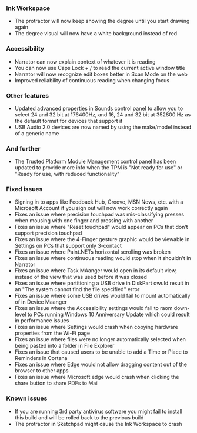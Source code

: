 ### Ink Workspace
- The protractor will now keep showing the degree until you start drawing again
- The degree visual will now have a white background instead of red

### Accessibility
- Narrator can now explain context of whatever it is reading
- You can now use Caps Lock + / to read the current active window title
- Narrator will now recognize edit boxes better in Scan Mode on the web
- Improved reliability of continuous reading when changing focus

### Other features
- Updated advanced properties in Sounds control panel to allow you to select 24 and 32 bit at 176400Hz, and 16, 24 and 32 bit at 352800 Hz as the default format for devices that support it
- USB Audio 2.0 devices are now named by using the make/model instead of a generic name

### And further
- The Trusted Platform Module Management control panel has been updated to provide more info when the TPM is "Not ready for use" or "Ready for use, with reduced functionality"

### Fixed issues
- Signing in to apps like Feedback Hub, Groove, MSN News, etc. with a Microsoft Account if you sign out will now work correctly again
- Fixes an issue where precision touchpad was mis-classifying presses when mousing with one finger and pressing with another
- Fixes an issue where "Reset touchpad" would appear on PCs that don’t support precision touchpad
- Fixes an issue where the 4-Finger gesture graphic would be viewable in Settings on PCs that support only 3-contact
- Fixes an issue where Paint.NETs horizontal scrolling was broken
- Fixes an issue where continuous reading would stop when it shouldn't in Narrator
- Fixes an issue where Task MAanger would open in its default view, instead of the view that was used before it was closed
- Fixes an issue where partitioning a USB drive in DiskPart owuld result in an "The system cannot find the file specified" error
- Fixes an issue where some USB drives would fail to mount automatically of in Device Maanger
- Fixes an issue where the Accessibility settings would fail to raom down-level to PCs running Windows 10 Anniversary Update which could result in performance issues
- Fixes an issue where Settings would crash when copying hardware properties from the Wi-Fi page
- Fixes an issue where files were no longer automatically selected when being pasted into a folder in File Explorer
- Fixes an issue that caused users to be unable to add a Time or Place to Reminders in Cortana
- Fixes an issue where Edge would not allow dragging content out of the browser to other apps
- Fixes an issue where Microsoft edge would crash when clicking the share button to share PDFs to Mail

### Known issues
- If you are running 3rd party antivirus software you might fail to install this build and will be rolled back to the previous build
- The protractor in Sketchpad might cause the Ink Workspace to crash